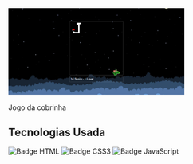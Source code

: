 <img src="./snake-game.PNG" width="70%">

Jogo da cobrinha 

## Tecnologias Usada

![Badge HTML](https://img.shields.io/badge/HTML-000?style=for-the-badge&logo=html5&logoColor=white) ![Badge CSS3](https://img.shields.io/badge/CSS-000?&style=for-the-badge&logo=css3&logoColor=white) ![Badge JavaScript](https://img.shields.io/badge/JAVASCRIPT-000?style=for-the-badge&logo=JavaScript&logoColor=white)
